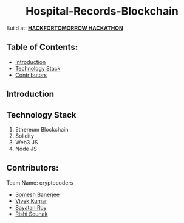 <h1 align="center">Hospital-Records-Blockchain</h1>

Build at: [**HACKFORTOMORROW HACKATHON**](https://hackfortomorrow.devfolio.co/)

## Table of Contents:

- [Introduction](#Introduction)
- [Technology Stack](#Technology-Stack)
- [Contributors](#Contributors)

## Introduction

## Technology Stack

1. Ethereum Blockchain
2. Solidity
3. Web3 JS
4. Node JS

## Contributors:

Team Name: cryptocoders

- [Somesh Banerjee](https://github.com/somesh-banerjee)
- [Vivek Kumar](https://github.com/freakfan15)
- [Sayatan Roy](https://github.com/Roy6250)
- [Rishi Sounak]()
